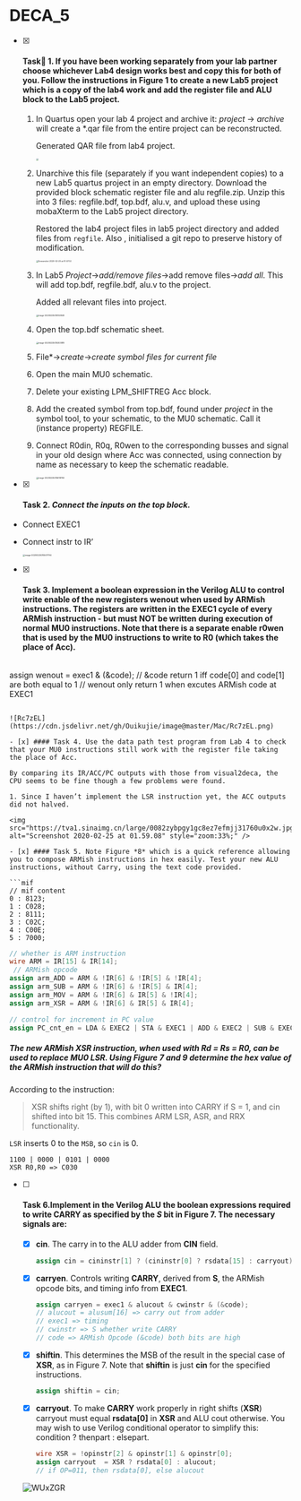 # DECA_5

- [x] #### Task 1. If you have been working separately from your lab partner choose whichever Lab4 design works best and copy this for both of you. Follow the instructions in Figure 1 to create a new Lab5 project which is a copy of the lab4 work and add the register file and ALU block to the Lab5 project.

  1. In Quartus open your lab 4 project and archive it: *project* → *archive* will create a *.qar file from the entire project can be reconstructed.

     Generated QAR file from lab4 project. 

     <img src="https://tva1.sinaimg.cn/large/0082zybpgy1gc8el71d4hj318y0u0nhg.jpg" style="zoom: 25%;" />

  2. Unarchive this file (separately if you want independent copies) to a new Lab5 quartus project in an empty directory. Download the provided block schematic register file and alu regfile.zip. Unzip this into 3 files: regfile.bdf, top.bdf, alu.v, and upload these using mobaXterm to the Lab5 project directory.

     Restored the lab4 project files in lab5 project directory and added files from `regfile`.  Also , initialised a git repo to preserve history of modification. 

     <img src="https://tva1.sinaimg.cn/large/0082zybpgy1gc8emjvvyzj318y0u07jr.jpg" alt="Screenshot 2020-02-25 at 01.47.02" style="zoom:25%;" />

  3. In Lab5 *Project*→*add/remove files*→add remove files→*add all*. This will add top.bdf, regfile.bdf, alu.v to the project.

     Added all relevant files into project. 

     <img src="https://tva1.sinaimg.cn/large/0082zybpgy1gc8erhho4oj30ic15sjt0.jpg" alt="image-20200225015153949" style="zoom:25%;" />

  4. Open the top.bdf schematic sheet.

     <img src="https://tva1.sinaimg.cn/large/0082zybpgy1gc8espst9bj31e80u0gqu.jpg" alt="image-20200225015303819" style="zoom:25%;" />

  5. File*→*create*→*create symbol files for current file*

  6. Open the main MU0 schematic.

  7. Delete your existing LPM_SHIFTREG Acc block.

  8. Add the created symbol from top.bdf, found under *project* in the symbol tool, to your schematic, to the MU0 schematic. Call it (instance property) REGFILE.

  9. Connect R0din, R0q, R0wen to the corresponding busses and signal in your old design where Acc was connected, using connection by name as necessary to keep the schematic readable.

     <img src="https://tva1.sinaimg.cn/large/0082zybpgy1gc8ew4ad6dj31e80u0wjw.jpg" alt="image-20200225015619760" style="zoom:25%;" />

- [x] #### Task 2. *Connect the inputs on the* *top* *block.* 

- Connect EXEC1

- Connect instr to IR’

  <img src="https://tva1.sinaimg.cn/large/0082zybpgy1gc8ev3vckwj31e80u0tj6.jpg" alt="image-20200225015507794" style="zoom:25%;" />

- [x] #### Task 3. Implement a boolean expression in the Verilog ALU to control write enable of the new registers wenout when used by ARMish instructions. The registers are written in the EXEC1 cycle of every ARMish instruction - but must NOT be written during execution of normal MU0 instructions. Note that there is a separate enable r0wen that is used by the MU0 instructions to write to R0 (which takes the place of Acc).

  ```verilog
assign wenout = exec1 & (&code);
  // &code return 1 iff code[0] and code[1] are both equal to 1
  // wenout only return 1 when excutes ARMish code at EXEC1
  ```

  ![Rc7zEL](https://cdn.jsdelivr.net/gh/Ouikujie/image@master/Mac/Rc7zEL.png)

- [x] #### Task 4. Use the data path test program from Lab 4 to check that your MU0 instructions still work with the register file taking the place of Acc.

  By comparing its IR/ACC/PC outputs with those from visual2deca, the CPU seems to be fine though a few problems were found. 

  1. Since I haven’t implement the LSR instruction yet, the ACC outputs did not halved.  
  
  <img src="https://tva1.sinaimg.cn/large/0082zybpgy1gc8ez7efmjj31760u0x2w.jpg" alt="Screenshot 2020-02-25 at 01.59.08" style="zoom:33%;" />

- [x] #### Task 5. Note Figure *8* which is a quick reference allowing you to compose ARMish instructions in hex easily. Test your new ALU instructions, without Carry, using the text code provided.

  ```mif
  // mif content
  0 : 8123;
  1 : C028;
  2 : 8111;
  3 : C02C;
  4 : C00E;
  5 : 7000;
  ```

  

  ```verilog
  // whether is ARM instruction
  wire ARM = IR[15] & IR[14];
   // ARMish opcode
  assign arm_ADD = ARM & !IR[6] & !IR[5] & !IR[4];
  assign arm_SUB = ARM & !IR[6] & !IR[5] & IR[4];
  assign arm_MOV = ARM & !IR[6] & IR[5] & !IR[4];
  assign arm_XSR = ARM & !IR[6] & IR[5] & IR[4];
  
  // control for increment in PC value 
  assign PC_cnt_en = LDA & EXEC2 | STA & EXEC1 | ADD & EXEC2 | SUB & EXEC2 | JMI & EXEC1 & !MI | JEQ & EXEC1 & !EQ | LDI & EXEC1 | LSR & EXEC1 | ASR & EXEC1 | arm_ADD & EXEC1 | arm_SUB & EXEC1 | arm_MOV & EXEC1 | arm_XSR & EXEC1;
  ```

  ##### The new ARMish XSR instruction, when used with Rd = Rs = R0, can be used to replace MU0 LSR. Using Figure *7* *and* *9* determine the hex value of the ARMish instruction that will do this?

  According to the instruction: 

  > XSR shifts right (by 1), with bit 0 written into CARRY if S = 1, and cin shifted into bit 15. This combines ARM LSR, ASR, and RRX functionality.

  `LSR` inserts 0 to the `MSB`, so `cin` is 0. 

  ```mif
  1100 | 0000 | 0101 | 0000
  XSR R0,R0 => C030
  ```

  

- [ ] #### Task 6.Implement in the Verilog ALU the boolean expressions required to write CARRY as specified by the *S* bit in Figure 7. The necessary signals are:

  - [x] **cin**. The carry in to the ALU adder from **CIN** field.
  
    ```verilog
    assign cin = cininstr[1] ? (cininstr[0] ? rsdata[15] : carryout) : (cininstr[0] ? 1 : 0);
    ```
  
  - [x] **carryen**. Controls writing **CARRY**, derived from **S**, the ARMish opcode bits, and timing info from **EXEC1**.
  
    ```verilog
    assign carryen = exec1 & alucout & cwinstr & (&code);
    // alucout = alusum[16] => carry out from adder
    // exec1 => timing
    // cwinstr => S whether write CARRY
    // code => ARMish Opcode (&code) both bits are high
    ```
  
  - [x] **shiftin**. This determines the MSB of the result in the special case of **XSR**, as in Figure 7. Note that **shiftin** is just **cin** for the specified instructions.
  
    ```verilog
    assign shiftin = cin;
    ```
  
  - [x] **carryout**. To make **CARRY** work properly in right shifts (**XSR**) carryout must equal **rsdata[0]** in **XSR** and ALU cout otherwise. You may wish to use Verilog conditional operator to simplify this: condition ? thenpart : elsepart.
  
    ```verilog
    wire XSR = !opinstr[2] & opinstr[1] & opinstr[0];
    assign carryout	 = XSR ? rsdata[0] : alucout; 
    // if OP=011, then rsdata[0], else alucout
    ```
  
    
  
  ![WUxZGR](https://cdn.jsdelivr.net/gh/Ouikujie/image@master/Mac/WUxZGR.png)

